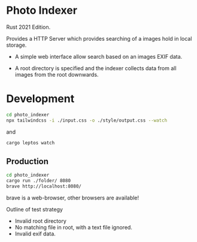 # Photo Indexer

Rust 2021 Edition.

Provides a HTTP Server which provides searching of a images hold in local storage.

* A simple web interface allow search based on an images EXIF data.

* A root directory is specified and the indexer collects data from all images from the root downwards.

# Development

```bash
cd photo_indexer
npx tailwindcss -i ./input.css -o ./style/output.css --watch
```

and
```bash
cargo leptos watch
```

## Production

```bash
cd photo_indexer
cargo run ./folder/ 8080
brave http://localhost:8080/
```

brave is a web-browser, other browsers are available!

Outline of test strategy

* Invalid root directory
* No matching file in root, with a text file ignored.
* Invalid exif data.

